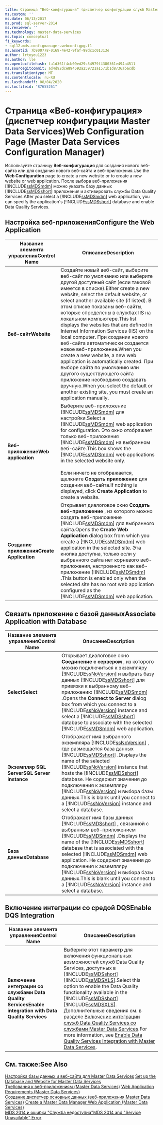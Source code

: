 ```yaml
---
title: Страница "Веб-конфигурация" (диспетчер конфигурации служб Master Data Services) | Документы Майкрософт
ms.custom: ''
ms.date: 06/13/2017
ms.prod: sql-server-2014
ms.reviewer: ''
ms.technology: master-data-services
ms.topic: conceptual
f1_keywords:
- sql12.mds.configmanager.webconfigpg.f1
ms.assetid: 7b900778-0169-4e42-9faf-98dc1c01313e
author: lrtoyou1223
ms.author: lle
ms.openlocfilehash: fa1d361f4cb09ed29c54979f4380361e494a4511
ms.sourcegitcommit: ad4d92dce894592a259721a1571b1d8736abacdb
ms.translationtype: MT
ms.contentlocale: ru-RU
ms.lasthandoff: 08/04/2020
ms.locfileid: "87655261"
---
```

# <a name="web-configuration-page-master-data-services-configuration-manager"></a><span data-ttu-id="84659-102">Страница «Веб-конфигурация» (диспетчер конфигурации Master Data Services)</span><span class="sxs-lookup"><span data-stu-id="84659-102">Web Configuration Page (Master Data Services Configuration Manager)</span></span>
  <span data-ttu-id="84659-103">Используйте страницу **Веб-конфигурация** для создания нового веб-сайта или для создания нового веб-сайта и веб-приложения.</span><span class="sxs-lookup"><span data-stu-id="84659-103">Use the **Web Configuration** page to create a new website or to create a new website or web application.</span></span> <span data-ttu-id="84659-104">После выбора веб-приложения [!INCLUDE[ssMDSmdm](../includes/ssmdsmdm-md.md)] можно указать базу данных [!INCLUDE[ssMDSshort](../includes/ssmdsshort-md.md)] приложения и активировать службы Data Quality Services.</span><span class="sxs-lookup"><span data-stu-id="84659-104">After you select a [!INCLUDE[ssMDSmdm](../includes/ssmdsmdm-md.md)] web application, you can specify the application's [!INCLUDE[ssMDSshort](../includes/ssmdsshort-md.md)] database and enable Data Quality Services.</span></span>  
  
## <a name="configure-the-web-application"></a><span data-ttu-id="84659-105">Настройка веб-приложения</span><span class="sxs-lookup"><span data-stu-id="84659-105">Configure the Web Application</span></span>  
  
|<span data-ttu-id="84659-106">Название элемента управления</span><span class="sxs-lookup"><span data-stu-id="84659-106">Control Name</span></span>|<span data-ttu-id="84659-107">Описание</span><span class="sxs-lookup"><span data-stu-id="84659-107">Description</span></span>|  
|------------------|-----------------|  
|<span data-ttu-id="84659-108">**Веб-сайт**</span><span class="sxs-lookup"><span data-stu-id="84659-108">**Website**</span></span>|<span data-ttu-id="84659-109">Создайте новый веб-сайт, выберите веб-сайт по умолчанию или выберите другой доступный сайт (если таковой имеется в списке).</span><span class="sxs-lookup"><span data-stu-id="84659-109">Either create a new website, select the default website, or select another available site (if listed).</span></span> <span data-ttu-id="84659-110">В этом списке показаны веб-сайты, которые определены в службах IIS на локальном компьютере.</span><span class="sxs-lookup"><span data-stu-id="84659-110">This list displays the websites that are defined in Internet Information Services (IIS) on the local computer.</span></span> <span data-ttu-id="84659-111">При создании нового веб-сайта автоматически создается новое веб-приложение.</span><span class="sxs-lookup"><span data-stu-id="84659-111">When you create a new website, a new web application is automatically created.</span></span> <span data-ttu-id="84659-112">При выборе сайта по умолчанию или другого существующего сайта приложение необходимо создавать вручную.</span><span class="sxs-lookup"><span data-stu-id="84659-112">When you select the default or another existing site, you must create an application manually.</span></span>|  
|<span data-ttu-id="84659-113">**Веб-приложение**</span><span class="sxs-lookup"><span data-stu-id="84659-113">**Web application**</span></span>|<span data-ttu-id="84659-114">Выберите веб-приложение [!INCLUDE[ssMDSmdm](../includes/ssmdsmdm-md.md)] для настройки.</span><span class="sxs-lookup"><span data-stu-id="84659-114">Select a [!INCLUDE[ssMDSmdm](../includes/ssmdsmdm-md.md)] web application for configuration.</span></span> <span data-ttu-id="84659-115">Это окно отображает только веб-приложения [!INCLUDE[ssMDSmdm](../includes/ssmdsmdm-md.md)] на выбранном веб-сайте.</span><span class="sxs-lookup"><span data-stu-id="84659-115">This box shows the [!INCLUDE[ssMDSmdm](../includes/ssmdsmdm-md.md)] web applications in the selected website only.</span></span><br /><br /> <span data-ttu-id="84659-116">Если ничего не отображается, щелкните **Создать приложение** для создания веб-сайта.</span><span class="sxs-lookup"><span data-stu-id="84659-116">If nothing is displayed, click **Create Application** to create a website.</span></span>|  
|<span data-ttu-id="84659-117">**Создание приложения**</span><span class="sxs-lookup"><span data-stu-id="84659-117">**Create Application**</span></span>|<span data-ttu-id="84659-118">Открывает диалоговое окно **Создать веб-приложение** , из которого можно создать веб-приложение [!INCLUDE[ssMDSmdm](../includes/ssmdsmdm-md.md)] для выбранного сайта.</span><span class="sxs-lookup"><span data-stu-id="84659-118">Opens the **Create Web Application** dialog box from which you create a [!INCLUDE[ssMDSmdm](../includes/ssmdsmdm-md.md)] web application in the selected site.</span></span> <span data-ttu-id="84659-119">Эта кнопка доступна, только если у выбранного сайта нет корневого веб-приложения, настроенного как веб-приложение [!INCLUDE[ssMDSmdm](../includes/ssmdsmdm-md.md)] .</span><span class="sxs-lookup"><span data-stu-id="84659-119">This button is enabled only when the selected site has no root web application configured as the [!INCLUDE[ssMDSmdm](../includes/ssmdsmdm-md.md)] web application.</span></span>|  
  
## <a name="associate-application-with-database"></a><span data-ttu-id="84659-120">Связать приложение с базой данных</span><span class="sxs-lookup"><span data-stu-id="84659-120">Associate Application with Database</span></span>  
  
|<span data-ttu-id="84659-121">Название элемента управления</span><span class="sxs-lookup"><span data-stu-id="84659-121">Control Name</span></span>|<span data-ttu-id="84659-122">Описание</span><span class="sxs-lookup"><span data-stu-id="84659-122">Description</span></span>|  
|------------------|-----------------|  
|<span data-ttu-id="84659-123">**Select**</span><span class="sxs-lookup"><span data-stu-id="84659-123">**Select**</span></span>|<span data-ttu-id="84659-124">Открывает диалоговое окно **Соединение с сервером** , из которого можно подключиться к экземпляру [!INCLUDE[ssNoVersion](../includes/ssnoversion-md.md)] и выбрать базу данных [!INCLUDE[ssMDSshort](../includes/ssmdsshort-md.md)] для привязки к выбранному веб-приложению [!INCLUDE[ssMDSmdm](../includes/ssmdsmdm-md.md)] .</span><span class="sxs-lookup"><span data-stu-id="84659-124">Opens the **Connect to Server** dialog box from which you connect to a [!INCLUDE[ssNoVersion](../includes/ssnoversion-md.md)] instance and select a [!INCLUDE[ssMDSshort](../includes/ssmdsshort-md.md)] database to associate with the selected [!INCLUDE[ssMDSmdm](../includes/ssmdsmdm-md.md)] web application.</span></span>|  
|<span data-ttu-id="84659-125">**Экземпляр SQL Server**</span><span class="sxs-lookup"><span data-stu-id="84659-125">**SQL Server instance**</span></span>|<span data-ttu-id="84659-126">Отображает имя выбранного экземпляра [!INCLUDE[ssNoVersion](../includes/ssnoversion-md.md)] , где размещается база данных [!INCLUDE[ssMDSshort](../includes/ssmdsshort-md.md)] .</span><span class="sxs-lookup"><span data-stu-id="84659-126">Displays the name of the selected [!INCLUDE[ssNoVersion](../includes/ssnoversion-md.md)] instance that hosts the [!INCLUDE[ssMDSshort](../includes/ssmdsshort-md.md)] database.</span></span> <span data-ttu-id="84659-127">Не содержит значения до подключения к экземпляру [!INCLUDE[ssNoVersion](../includes/ssnoversion-md.md)] и выбора базы данных.</span><span class="sxs-lookup"><span data-stu-id="84659-127">This is blank until you connect to a [!INCLUDE[ssNoVersion](../includes/ssnoversion-md.md)] instance and select a database.</span></span>|  
|<span data-ttu-id="84659-128">**База данных**</span><span class="sxs-lookup"><span data-stu-id="84659-128">**Database**</span></span>|<span data-ttu-id="84659-129">Отображает имя базы данных [!INCLUDE[ssMDSshort](../includes/ssmdsshort-md.md)] , связанной с выбранным веб-приложением [!INCLUDE[ssMDSmdm](../includes/ssmdsmdm-md.md)] .</span><span class="sxs-lookup"><span data-stu-id="84659-129">Displays the name of the [!INCLUDE[ssMDSshort](../includes/ssmdsshort-md.md)] database that is associated with the selected [!INCLUDE[ssMDSmdm](../includes/ssmdsmdm-md.md)] web application.</span></span> <span data-ttu-id="84659-130">Не содержит значения до подключения к экземпляру [!INCLUDE[ssNoVersion](../includes/ssnoversion-md.md)] и выбора базы данных.</span><span class="sxs-lookup"><span data-stu-id="84659-130">This is blank until you connect to a [!INCLUDE[ssNoVersion](../includes/ssnoversion-md.md)] instance and select a database.</span></span>|  
  
## <a name="enable-dqs-integration"></a><span data-ttu-id="84659-131">Включение интеграции со средой DQS</span><span class="sxs-lookup"><span data-stu-id="84659-131">Enable DQS Integration</span></span>  
  
|<span data-ttu-id="84659-132">Название элемента управления</span><span class="sxs-lookup"><span data-stu-id="84659-132">Control Name</span></span>|<span data-ttu-id="84659-133">Описание</span><span class="sxs-lookup"><span data-stu-id="84659-133">Description</span></span>|  
|------------------|-----------------|  
|<span data-ttu-id="84659-134">**Включение интеграции со службами Data Quality Services**</span><span class="sxs-lookup"><span data-stu-id="84659-134">**Enable integration with Data Quality Services**</span></span>|<span data-ttu-id="84659-135">Выберите этот параметр для включения функциональных возможностей служб Data Quality Services, доступных в [!INCLUDE[ssMDSshort](../includes/ssmdsshort-md.md)][!INCLUDE[ssMDSXLS](../includes/ssmdsxls-md.md)].</span><span class="sxs-lookup"><span data-stu-id="84659-135">Select this option to enable the Data Quality functionality available in the [!INCLUDE[ssMDSshort](../includes/ssmdsshort-md.md)][!INCLUDE[ssMDSXLS](../includes/ssmdsxls-md.md)].</span></span> <span data-ttu-id="84659-136">Дополнительные сведения см. в разделе [Включение интеграции служб Data Quality Services со службами Master Data Services](install-windows/enable-data-quality-services-integration-with-master-data-services.md).</span><span class="sxs-lookup"><span data-stu-id="84659-136">For more information, see [Enable Data Quality Services Integration with Master Data Services](install-windows/enable-data-quality-services-integration-with-master-data-services.md).</span></span>|  
  
## <a name="see-also"></a><span data-ttu-id="84659-137">См. также:</span><span class="sxs-lookup"><span data-stu-id="84659-137">See Also</span></span>  
 <span data-ttu-id="84659-138">[Настройка базы данных и веб-сайта для Master Data Services](../../2014/master-data-services/set-up-the-database-and-website-for-master-data-services.md) </span><span class="sxs-lookup"><span data-stu-id="84659-138">[Set up the Database and Website for Master Data Services](../../2014/master-data-services/set-up-the-database-and-website-for-master-data-services.md) </span></span>  
 <span data-ttu-id="84659-139">[Требования к веб-приложениям &#40;Master Data Services&#41;](install-windows/web-application-requirements-master-data-services.md) </span><span class="sxs-lookup"><span data-stu-id="84659-139">[Web Application Requirements &#40;Master Data Services&#41;](install-windows/web-application-requirements-master-data-services.md) </span></span>  
 <span data-ttu-id="84659-140">[Создание диспетчер основных данных &#40;веб-приложения Master Data Services&#41;](install-windows/create-a-master-data-manager-web-application-master-data-services.md) </span><span class="sxs-lookup"><span data-stu-id="84659-140">[Create a Master Data Manager Web Application &#40;Master Data Services&#41;](install-windows/create-a-master-data-manager-web-application-master-data-services.md) </span></span>  
 [<span data-ttu-id="84659-141">MDS 2014 и ошибка "Служба недоступна"</span><span class="sxs-lookup"><span data-stu-id="84659-141">MDS 2014 and "Service Unavailable" Error</span></span>](https://blogs.msdn.com/b/womeninanalytics/archive/2015/08/19/mds-2014-and-service-unavailable-error.aspx)  
  
  

